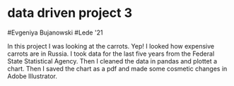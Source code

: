 # data driven project 3
#Evgeniya Bujanowski
#Lede '21

In this project I was looking at the carrots. Yep! I looked how expensive carrots are in Russia. 
I took  data for the last five years from the Federal State Statistical Agency. 
Then I cleaned the data in pandas and plottet a chart.
Then I saved the chart as a pdf and made some cosmetic changes in Adobe Illustrator.
